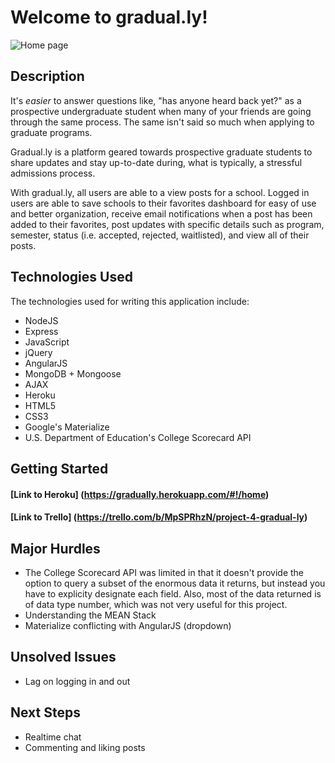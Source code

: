 # Welcome to gradual.ly!
![Home page](http://i.imgur.com/EKXo11j.png)

## Description
It's *easier* to answer questions like, "has anyone heard back yet?" as a prospective undergraduate student when many of your friends are going through the same process. The same isn't said so much when applying to graduate programs. 

Gradual.ly is a platform geared towards prospective graduate students to share updates and stay up-to-date during, what is typically, a stressful admissions process. 

With gradual.ly, all users are able to a view posts for a school. Logged in users are able to save schools to their favorites dashboard for easy of use and better organization, receive email notifications when a post has been added to their favorites, post updates with specific details such as program, semester, status (i.e. accepted, rejected, waitlisted), and view all of their posts. 

## Technologies Used

The technologies used for writing this application include:

- NodeJS 
- Express
- JavaScript
- jQuery
- AngularJS
- MongoDB + Mongoose
- AJAX 
- Heroku
- HTML5
- CSS3
- Google's Materialize
- U.S. Department of Education's College Scorecard API

## Getting Started

#### [Link to Heroku] (https://gradually.herokuapp.com/#!/home)
#### [Link to Trello] (https://trello.com/b/MpSPRhzN/project-4-gradual-ly)

## Major Hurdles
- The College Scorecard API was limited in that it doesn't provide the option to query a subset of the enormous data it returns, but instead you have to explicity designate each field. Also, most of the data returned is of data type number, which was not very useful for this project.
- Understanding the MEAN Stack
- Materialize conflicting with AngularJS (dropdown)

## Unsolved Issues 
- Lag on logging in and out

## Next Steps
- Realtime chat
- Commenting and liking posts
